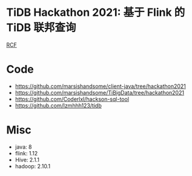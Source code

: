 # TiDB Hackathon 2021: 基于 Flink 的 TiDB 联邦查询
[RCF](RCF.md)

# Code
- https://github.com/marsishandsome/client-java/tree/hackathon2021
- https://github.com/marsishandsome/TiBigData/tree/hackathon2021
- https://github.com/Coderlxl/hackson-sql-tool
- https://github.com/lzmhhh123/tidb

# Misc
- java: 8
- flink: 1.12
- Hive: 2.1.1
- hadoop: 2.10.1
